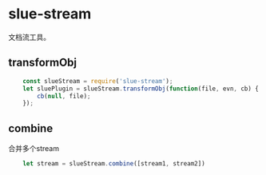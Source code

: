 # slue-stream

文档流工具。

## transformObj
```javascript
    const slueStream = require('slue-stream');
    let sluePlugin = slueStream.transformObj(function(file, evn, cb) {
        cb(null, file);
    });
```

## combine
合并多个stream
```javascript
    let stream = slueStream.combine([stream1, stream2])
```